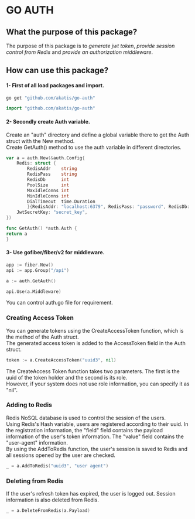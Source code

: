 # GO AUTH
## What the purpose of this package?
The purpose of this package is to _generate jwt token_, _provide session control from Redis_ and _provide an authorization middleware_.

## How can use this package?
#### 1- First of all load packages and import.
```cmd 
go get "github.com/akatis/go-auth"
```
```go
import "github.com/akatis/go-auth"
```
#### 2- Secondly create Auth variable.
Create an "auth" directory and define a global variable there to get the Auth struct with the New method.
<br>Create GetAuth() method to use the auth variable in different directories.
```go 
var a = auth.New(&auth.Config{
    Redis: struct {
        RedisAddr    string
        RedisPass    string
        RedisDb      int
        PoolSize     int
        MaxIdleConns int
        MinIdleConns int
        DialTimeout  time.Duration
        }{RedisAddr: "localhost:6379", RedisPass: "password", RedisDb: 0, PoolSize: 1000, MaxIdleConns: 100, MinIdleConns: 10},
    JwtSecretKey: "secret_key",
})

func GetAuth() *auth.Auth {
return a
}

```
#### 3- Use gofiber/fiber/v2 for middleware.
```go 
app := fiber.New()
api := app.Group("/api")

a := auth.GetAuth()

api.Use(a.Middleware)
```
You can control auth.go file for requirement.

### Creating Access Token
You can generate tokens using the CreateAccessToken function, which is the method of the Auth struct.
<br>The generated access token is added to the AccessToken field in the Auth struct.
```go
token := a.CreateAccessToken("uuid3", nil)
```
The CreateAccess Token function takes two parameters. The first is the uuid of the token holder and the second is its role.
<br>However, if your system does not use role information, you can specify it as "nil".

### Adding to Redis
Redis NoSQL database is used to control the session of the users.<br>
Using Redis's Hash variable, users are registered according to their uuid. In the registration information, the "field" field contains the payload information of the user's token information. The "value" field contains the "user-agent" information.
<br>By using the AddToRedis function, the user's session is saved to Redis and all sessions opened by the user are checked.
```go
_ = a.AddToRedis("uuid3", "user agent")
```

### Deleting from Redis
If the user's refresh token has expired, the user is logged out. Session information is also deleted from Redis.
```go
_ = a.DeleteFromRedis(a.Payload)
```
